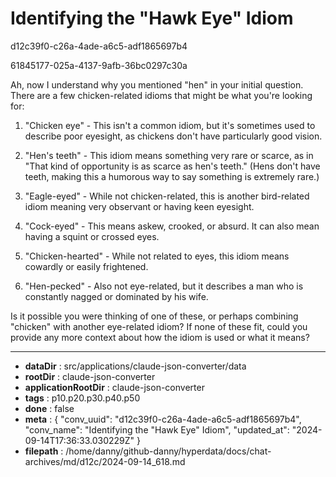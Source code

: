# Identifying the "Hawk Eye" Idiom

d12c39f0-c26a-4ade-a6c5-adf1865697b4

61845177-025a-4137-9afb-36bc0297c30a

 Ah, now I understand why you mentioned "hen" in your initial question. There are a few chicken-related idioms that might be what you're looking for:

1. "Chicken eye" - This isn't a common idiom, but it's sometimes used to describe poor eyesight, as chickens don't have particularly good vision.

2. "Hen's teeth" - This idiom means something very rare or scarce, as in "That kind of opportunity is as scarce as hen's teeth." (Hens don't have teeth, making this a humorous way to say something is extremely rare.)

3. "Eagle-eyed" - While not chicken-related, this is another bird-related idiom meaning very observant or having keen eyesight.

4. "Cock-eyed" - This means askew, crooked, or absurd. It can also mean having a squint or crossed eyes.

5. "Chicken-hearted" - While not related to eyes, this idiom means cowardly or easily frightened.

6. "Hen-pecked" - Also not eye-related, but it describes a man who is constantly nagged or dominated by his wife.

Is it possible you were thinking of one of these, or perhaps combining "chicken" with another eye-related idiom? If none of these fit, could you provide any more context about how the idiom is used or what it means?

---

* **dataDir** : src/applications/claude-json-converter/data
* **rootDir** : claude-json-converter
* **applicationRootDir** : claude-json-converter
* **tags** : p10.p20.p30.p40.p50
* **done** : false
* **meta** : {
  "conv_uuid": "d12c39f0-c26a-4ade-a6c5-adf1865697b4",
  "conv_name": "Identifying the \"Hawk Eye\" Idiom",
  "updated_at": "2024-09-14T17:36:33.030229Z"
}
* **filepath** : /home/danny/github-danny/hyperdata/docs/chat-archives/md/d12c/2024-09-14_618.md